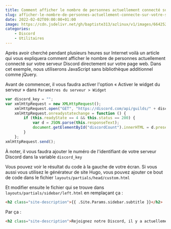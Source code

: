 ```yaml
---
title: Comment afficher le nombre de personnes actuellement connecté sur votre serveur Discord ?
slug: afficher-le-nombre-de-personnes-actuellement-connecte-sur-votre-serveur-discord
date: 2022-02-02T09:00:00+01:00
image: https://cdn.jsdelivr.net/gh/baptiste313/azlinux/v1/images/6642526/raw.webp
categories:
    - Discord
    - Utilitaires
--- 
```


Après avoir cherché pendant plusieurs heures sur Internet voilà un article qui vous expliquera comment afficher le nombre de personnes actuellement connecté sur votre serveur Discord directement sur votre page web. Dans cet exemple, nous utiliserons JavaScript sans bibliothèque additionnel comme jQuery.

Avant de commencer, il vous faudra activer l'option « Activer le widget du serveur » dans `Paramètres du serveur > Widget`

[](https://cdn.jsdelivr.net/gh/baptiste313/azlinux/v1/images/3959357/raw.webp)

```js
var discord_key = "";
var xmlHttpRequest = new XMLHttpRequest();
    xmlHttpRequest.open("GET", "https://discord.com/api/guilds/" + discord_key + "/embed.json", true);
    xmlHttpRequest.onreadystatechange = function () {
        if (this.readyState == 4 && this.status == 200) {
            var d = JSON.parse(this.responseText);
            document.getElementById("discordCount").innerHTML = d.presence_count;
        }  
    };  
xmlHttpRequest.send();  
```

À noter, il vous faudra ajouter le numéro de l'identifiant de votre serveur Discord dans la variable `discord_key`

Vous pouvez voir le résultat du code à la gauche de votre écran. Si vous aussi vous utilisez le générateur de site Hugo, vous pouvez ajouter ce bout de code dans le fichier `layouts/partials/head/custom.html`

Et modifier ensuite le fichier qui se trouve dans `layouts/partials/sidebar/left.html` en remplaçant ça :

```html
<h2 class="site-description">{{ .Site.Params.sidebar.subtitle }}</h2>
```

Par ça :

```html
<h2 class="site-description">Rejoignez notre Discord, il y a actuellement <span id="discordCount">0</span> membres en ligne.</h2>
```